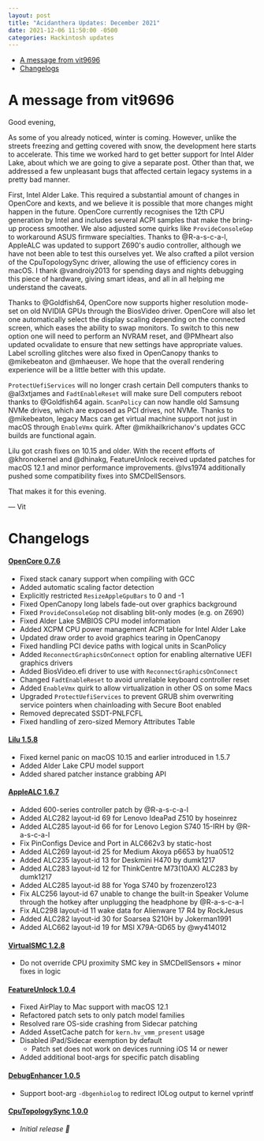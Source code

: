 ```yaml
---
layout: post
title: "Acidanthera Updates: December 2021"
date: 2021-12-06 11:50:00 -0500
categories: Hackintosh updates
---
```


* [A message from vit9696](#a-message-from-vit9696)
* [Changelogs](#changelogs)

# A message from vit9696

Good evening,

As some of you already noticed, winter is coming. However, unlike the streets freezing and getting covered with snow, the development here starts to accelerate. This time we worked hard to get better support for Intel Alder Lake, about which we are going to give a separate post. Other than that, we addressed a few unpleasant bugs that affected certain legacy systems in a pretty bad manner.

First, Intel Alder Lake. This required a substantial amount of changes in OpenCore and kexts, and we believe it is possible that more changes might happen in the future. OpenCore currently recognises the 12th CPU generation by Intel and includes several ACPI samples that make the bring-up process smoother. We also adjusted some quirks like `ProvideConsoleGop` to workaround ASUS firmware specialties. Thanks to @R-a-s-c-a-l, AppleALC was updated to support Z690's audio controller, although we have not been able to test this ourselves yet. We also crafted a pilot version of the CpuTopologySync driver, allowing the use of efficiency cores in macOS. I thank @vandroiy2013 for spending days and nights debugging this piece of hardware, giving smart ideas, and all in all helping me understand the caveats.

Thanks to @Goldfish64, OpenCore now supports higher resolution mode-set on old NVIDIA GPUs through the BiosVideo driver. OpenCore will also let one automatically select the display scaling depending on the connected screen, which eases the ability to swap monitors. To switch to this new option one will need to perform an NVRAM reset, and @PMheart also updated ocvalidate to ensure that new settings have appropriate values. Label scrolling glitches were also fixed in OpenCanopy thanks to @mikebeaton and @mhaeuser. We hope that the overall rendering experience will be a little better with this update.

`ProtectUefiServices` will no longer crash certain Dell computers thanks to @al3xtjames and `FadtEnableReset` will make sure Dell computers reboot thanks to @Goldfish64 again. `ScanPolicy` can now handle old Samsung NVMe drives, which are exposed as PCI drives, not NVMe. Thanks to @mikebeaton, legacy Macs can get virtual machine support not just in macOS through `EnableVmx` quirk. After @mikhailkrichanov's updates GCC builds are functional again.

Lilu got crash fixes on 10.15 and older. With the recent efforts of @khronokernel and @dhinakg, FeatureUnlock received updated patches for macOS 12.1 and minor performance improvements. @lvs1974 additionally pushed some compatibility fixes into SMCDellSensors.

That makes it for this evening.

— Vit

# Changelogs

#### [OpenCore 0.7.6](https://github.com/acidanthera/OpenCorePkg/releases)

- Fixed stack canary support when compiling with GCC
- Added automatic scaling factor detection
- Explicitly restricted `ResizeAppleGpuBars` to 0 and -1
- Fixed OpenCanopy long labels fade-out over graphics background
- Fixed `ProvideConsoleGop` not disabling blit-only modes (e.g. on Z690)
- Fixed Alder Lake SMBIOS CPU model information
- Added XCPM CPU power management ACPI table for Intel Alder Lake
- Updated draw order to avoid graphics tearing in OpenCanopy
- Fixed handling PCI device paths with logical units in ScanPolicy
- Added `ReconnectGraphicsOnConnect` option for enabling alternative UEFI graphics drivers
- Added BiosVideo.efi driver to use with `ReconnectGraphicsOnConnect`
- Changed `FadtEnableReset` to avoid unreliable keyboard controller reset
- Added `EnableVmx` quirk to allow virtualization in other OS on some Macs
- Upgraded `ProtectUefiServices` to prevent GRUB shim overwriting service pointers when chainloading with Secure Boot enabled
- Removed deprecated SSDT-PNLFCFL
- Fixed handling of zero-sized Memory Attributes Table

#### [Lilu 1.5.8](https://github.com/acidanthera/Lilu/releases)

- Fixed kernel panic on macOS 10.15 and earlier introduced in 1.5.7
- Added Alder Lake CPU model support
- Added shared patcher instance grabbing API

#### [AppleALC 1.6.7](https://github.com/acidanthera/AppleALC/releases)

- Added 600-series controller patch by @R-a-s-c-a-l
- Added ALC282 layout-id 69 for Lenovo IdeaPad Z510 by hoseinrez
- Added ALC285 layout-id 66 for for Lenovo Legion S740 15-IRH by @R-a-s-c-a-l
- Fix PinConfigs Device and Port in ALC662v3 by static-host
- Added ALC269 layout-id 25 for Medium Akoya p6653 by hua0512
- Added ALC235 layout-id 13 for Deskmini H470 by dumk1217
- Added ALC283 layout-id 12 for ThinkCentre M73(10AX) ALC283 by dumk1217
- Added ALC285 layout-id 88 for Yoga S740 by frozenzero123
- Fix ALC256 layout-id 67 unable to change the built-in Speaker Volume through the hotkey after unplugging the headphone by @R-a-s-c-a-l
- Fix ALC298 layout-id 11 wake data for Alienware 17 R4 by RockJesus
- Added ALC282 layout-id 30 for Soarsea S210H by Jokerman1991
- Added ALC662 layout-id 19 for MSI X79A-GD65 by @wy414012

#### [VirtualSMC 1.2.8](https://github.com/acidanthera/VirtualSMC/releases)

- Do not override CPU proximity SMC key in SMCDellSensors + minor fixes in logic

#### [FeatureUnlock 1.0.4](https://github.com/acidanthera/FeatureUnlock/releases)

- Fixed AirPlay to Mac support with macOS 12.1
- Refactored patch sets to only patch model families
- Resolved rare OS-side crashing from Sidecar patching
- Added AssetCache patch for `kern.hv_vmm_present` usage
- Disabled iPad/Sidecar exemption by default
  - Patch set does not work on devices running iOS 14 or newer
- Added additional boot-args for specific patch disabling

#### [DebugEnhancer 1.0.5](https://github.com/acidanthera/DebugEnhancer/releases)

- Support boot-arg `-dbgenhiolog` to redirect IOLog output to kernel vprintf

#### [CpuTopologySync 1.0.0](https://github.com/acidanthera/CpuTopologySync/releases)

- *Initial release 🎉*